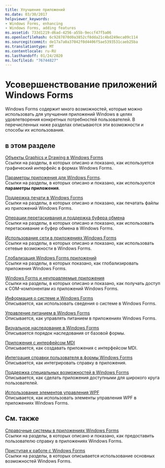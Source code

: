 ```yaml
---
title: Улучшение приложений
ms.date: 03/30/2017
helpviewer_keywords:
- Windows Forms, enhancing
- Windows Forms, adding features
ms.assetid: 733d1219-d6ad-4256-a55b-9eccf47f5a06
ms.openlocfilehash: 6c9287870d0a3852cf8dda21c4bd249eca09c114
ms.sourcegitcommit: de17a7a0a37042f0d4406f5ae5393531caeb25ba
ms.translationtype: MT
ms.contentlocale: ru-RU
ms.lasthandoff: 01/24/2020
ms.locfileid: "76744827"
---
```

# <a name="enhancing-windows-forms-applications"></a>Усовершенствование приложений Windows Forms
Windows Forms содержит много возможностей, которые можно использовать для улучшения приложений Windows в целях удовлетворения конкретных потребностей пользователей. В перечисленных ниже разделах описываются эти возможности и способы их использования.  
  
## <a name="in-this-section"></a>в этом разделе  
 [Объекты Graphics и Drawing в Windows Forms](graphics-and-drawing-in-windows-forms.md)  
 Ссылки на разделы, в которых описано и показано, как используется графический интерфейс в формах Windows Forms.  
  
 [Параметры приложения для Windows Forms](application-settings-for-windows-forms.md).  
 Ссылки на разделы, в которых описано и показано, как используются **параметры приложения**.  
  
 [Поддержка печати в Windows Forms](windows-forms-print-support.md)  
 Ссылки на разделы, в которых описано и показано, как печатать файлы из приложений Windows Forms.  
  
 [Операции перетаскивания и поддержка буфера обмена](drag-and-drop-operations-and-clipboard-support.md)  
 Ссылки на разделы, в которых описано и показано, как использовать перетаскивание и буфер обмена в Windows Forms.  
  
 [Использование сети в приложениях Windows Forms](networking-in-windows-forms-applications.md)  
 Ссылки на разделы, в которых описано и показано, как использовать сетевые возможности в Windows Forms.  
  
 [Глобализация Windows Forms приложений](globalizing-windows-forms.md)  
 Ссылки на разделы, в которых показано, как глобализировать приложения Windows Forms.  
  
 [Windows Forms и неуправляемые приложения](windows-forms-and-unmanaged-applications.md)  
 Ссылки на разделы, в которых описано и показано, как получать доступ к COM-компонентам из приложений Windows Forms.  
  
 [Информация о системе и Windows Forms](system-information-and-windows-forms.md)  
 Описывается, как использовать сведения о системе в Windows Forms.  
  
 [Управление питанием в Windows Forms](power-management-in-windows-forms.md)  
 Описывается, как управлять питанием в приложениях Windows Forms.  
  
 [Визуальное наследование в Windows Forms](windows-forms-visual-inheritance.md)  
 Описывается порядок наследования от базовой формы.  
  
 [Приложения с интерфейсом MDI](multiple-document-interface-mdi-applications.md)  
 Описывается, как создавать приложения с интерфейсом MDI.  
  
 [Интеграция справки пользователя в формы Windows Forms](integrating-user-help-in-windows-forms.md)  
 Описывается, как интегрировать справку в приложения.  
  
 [Поддержка специальных возможностей в Windows Forms](windows-forms-accessibility.md)  
 Описывается, как сделать приложения доступными для широкого круга пользователей.  
  
 [Использование элементов управления WPF](using-wpf-controls.md)  
 Описывается, как использовать элементы управления WPF в приложениях Windows Forms.  
  
## <a name="related-sections"></a>См. также  
 [Справочные системы в приложениях Windows Forms](help-systems-in-windows-forms-applications.md)  
 Ссылки на разделы, в которых описано и показано, как предоставить пользователю справку в приложениях Windows Forms.  
  
 [Приступая к работе с Windows Forms](../getting-started-with-windows-forms.md)  
 Ссылки на разделы, в которых описывается использование основных возможностей Windows Forms.
